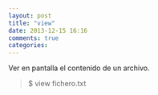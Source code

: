 ```yaml
---
layout: post
title: "view"
date: 2013-12-15 16:16
comments: true
categories: 
---
```

Ver en pantalla el contenido de un archivo.

>$ view fichero.txt

